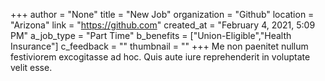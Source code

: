 +++
author = "None"
title = "New Job"
organization = "Github"
location = "Arizona"
link = "https://github.com"
created_at = "February 4, 2021, 5:09 PM"
a_job_type = "Part Time"
b_benefits = ["Union-Eligible","Health Insurance"]
c_feedback = ""
thumbnail = ""
+++
Me non paenitet nullum festiviorem excogitasse ad hoc. Quis aute iure reprehenderit in voluptate velit esse.